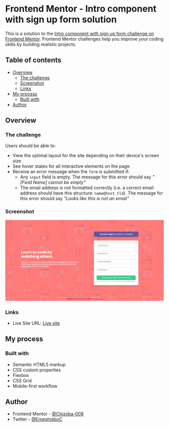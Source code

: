 # Frontend Mentor - Intro component with sign up form solution

This is a solution to the [Intro component with sign up form challenge on Frontend Mentor](https://www.frontendmentor.io/challenges/intro-component-with-signup-form-5cf91bd49edda32581d28fd1). Frontend Mentor challenges help you improve your coding skills by building realistic projects.

## Table of contents

- [Overview](#overview)
  - [The challenge](#the-challenge)
  - [Screenshot](#screenshot)
  - [Links](#links)
- [My process](#my-process)
  - [Built with](#built-with)
- [Author](#author)

## Overview

### The challenge

Users should be able to:

- View the optimal layout for the site depending on their device's screen size
- See hover states for all interactive elements on the page
- Receive an error message when the `form` is submitted if:
  - Any `input` field is empty. The message for this error should say _"[Field Name] cannot be empty"_
  - The email address is not formatted correctly (i.e. a correct email address should have this structure: `name@host.tld`). The message for this error should say _"Looks like this is not an email"_

### Screenshot

![](./images/Frontend-Mentor-Intro-component-with-sign-up-form.png)

### Links

- Live Site URL: [Live site]([https://your-live-site-url.com](https://sign-up-form-by-me.netlify.app/))

## My process

### Built with

- Semantic HTML5 markup
- CSS custom properties
- Flexbox
- CSS Grid
- Mobile-first workflow

## Author

- Frontend Mentor - [@Chizoba-009](https://www.frontendmentor.io/profile/Chizoba-009)
- Twitter - [@EmeghieboC](https://www.twitter.com/EmeghieboC)
